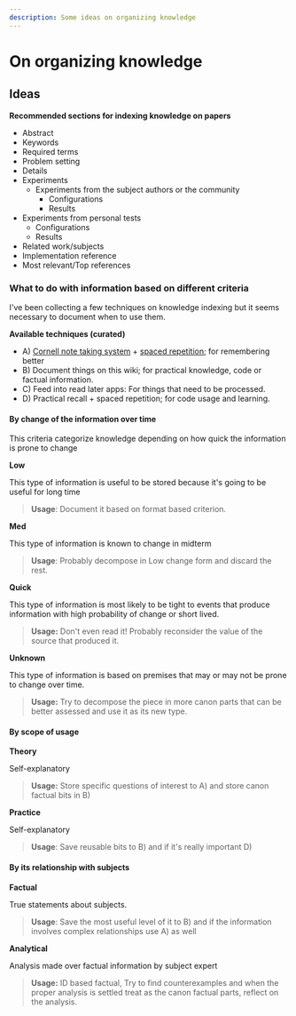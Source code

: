 ```yaml
---
description: Some ideas on organizing knowledge
---
```


# On organizing knowledge

## Ideas

**Recommended sections for indexing knowledge on papers**

- Abstract
- Keywords
- Required terms
- Problem setting
- Details
- Experiments
  - Experiments from the subject authors or the community
    - Configurations
    - Results
 - Experiments from personal tests
   - Configurations
   - Results
- Related work/subjects
- Implementation reference
- Most relevant/Top references



### What to do with information based on different criteria

I've been collecting a few techniques on knowledge indexing but it seems necessary to document when to use them.

**Available techniques (curated)**

- A) [Cornell note taking system](https://lsc.cornell.edu/how-to-study/taking-notes/cornell-note-taking-system/) + [spaced repetition](https://fs.blog/2018/12/spacing-effect/); for remembering better
- B) Document things on this wiki; for practical knowledge, code or factual information.
- C) Feed into read later apps: For things that need to be processed.
- D) Practical recall + spaced repetition; for code usage and learning.



#### By change of the information over time

This criteria categorize knowledge depending on how quick the information is prone to change

**Low**

This type of information is useful to be stored because it's going to be useful for long time

> **Usage**: Document it based on format based criterion. 

**Med**

This type of information is known to change in midterm

> **Usage**: Probably decompose in Low change form and discard the rest.

**Quick**

This type of information is most likely to be tight to events that produce information with high probability of change or short lived.

> **Usage:** Don't even read it! Probably reconsider the value of the source that produced it.

**Unknown**

This type of information is based on premises that may or may not be prone to change over time.

> **Usage:** Try to decompose the piece in more canon parts that can be better assessed and use it as its new type.



#### By scope of usage

**Theory**

Self-explanatory

> **Usage:** Store specific questions of interest to A) and store canon factual bits in B)

**Practice**

Self-explanatory

> **Usage**: Save reusable bits to B) and if it's really important D)



#### By its relationship with subjects

**Factual**

True statements about subjects.

> **Usage**: Save the most useful level of it to B) and if the information involves complex relationships use A) as well

**Analytical**

Analysis made over factual information by subject expert

> **Usage:** ID based factual, Try to find counterexamples and when the proper analysis is settled treat as the canon factual parts, reflect on the analysis.

